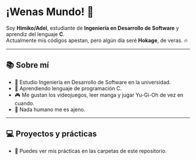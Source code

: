 # ¡Wenas Mundo! 👋

Soy **Himiko/Adel**, estudiante de **Ingeniería en Desarrollo de Software** y aprendiz del lenguaje **C**.  
Actualmente mis códigos apestan, pero algún día seré **Hokage**, de veras. 🔥

---

## 📚 Sobre mí

- 🔭 Estudio Ingeniería en Desarrollo de Software en la universidad.  
- 🌱 Aprendiendo lenguaje de programación C.  
- 🎮 Me gustan los videojuegos, leer manga y jugar Yu-Gi-Oh de vez en cuando.  
- 🧡 Nada humano me es ajeno. 

---

## 💻 Proyectos y prácticas

- 🔗 Puedes ver mis prácticas en las carpetas de este repositorio.
